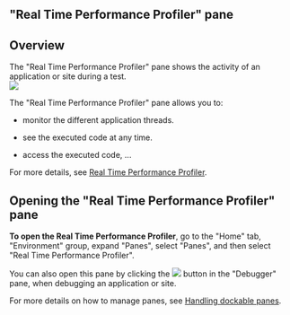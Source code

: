
## "Real Time Performance Profiler" pane
			



<a name="NOTE1"></a>
<a name="NOTE1_1"></a>


## Overview
<a name="overview_ELTTEXTE000098"></a>
The "Real Time Performance Profiler" pane shows the activity of an application or site during a test. 
<br>![](https://doc.pcsoft.fr/en-US/images/image.awp?langid=3&name=Analyseur_temps_r%E9el%20-%20HC%20N%B0001%204.gif&type=thumb)


The "Real Time Performance Profiler" pane allows you to: 

- monitor the different application threads. 

- see the executed code at any time. 

- access the executed code, ... 




For more details, see [Real Time Performance Profiler](../Editeurs/9500237.md). 

<a name="NOTE2"></a>
<a name="NOTE2_1"></a>


## Opening the "Real Time Performance Profiler" pane
<a name="opening_the_real_time_performance_profiler_pane_ELTTEXTE000122"></a>
**To open the Real Time Performance Profiler**, go to the "Home" tab, "Environment" group, expand "Panes", select "Panes", and then select "Real Time Performance Profiler".

You can also open this pane by clicking the ![](https://doc.pcsoft.fr/en-US/images/image.awp?langid=3&name=Partie2_PileDesAppels%201.gif) button in the "Debugger" pane, when debugging an application or site. 

For more details on how to manage panes, see [Handling dockable panes](../Editeurs/2027001.md).


